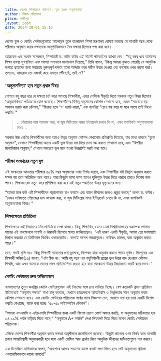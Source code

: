 ```yaml
---
title: দেশের শিক্ষাক্রমে পরিবর্তন, যুক্ত হচ্ছে অনুমানবিদ্যা
author: নিজস্ব প্রতিবেদক
place: গাজীপুর
layout: post
date: 2024-10-01 15:16
---
```

দেশের স্কুল ও কোচিং সেন্টারগুলোতে আলোড়ন তুলে বাংলাদেশ শিক্ষা মন্ত্রণালয় ঘোষণা করেছে যে আগামী বছর থেকে পরীক্ষায় অনুমান করার দক্ষতাকে আনুষ্ঠানিকভাবে বৈধ দক্ষতা হিসেবে গণ্য করা হবে।

আজকের এক সংবাদ সম্মেলনে, শিক্ষামন্ত্রী ড. কাফি কবির এই সাহসী পরিবর্তনের ব্যাখ্যা দেন। “বহু বছর ধরে আমাদের শিক্ষা ব্যবস্থা মুখস্থবিদ্যা এবং সমস্যা সমাধানে মনোযোগ দিয়েছে,” তিনি বলেন, “কিন্তু আমরা বুঝতে পেরেছি যে আধুনিক জগতে ছাত্রদের জন্য সবচেয়ে গুরুত্বপূর্ণ দক্ষতা হলো আন্দাজ করে সঠিক উত্তর দেওয়া এবং ভাগ্যের ওপর ভরসা করা। তাছাড়া, আমরাও তো এমনই করে এখানে পৌঁছেছি, তাই না?”

### 'অনুমানবিদ্যা' হবে নতুন প্রধান বিষয়

গোপনে বহু বছর ধরে যে দক্ষতা চর্চা করে আসছে শিক্ষার্থীরা, এবার সেটিকে স্বীকৃতি দিতে সরকার নতুন বিষয় হিসেবে 'অনুমানবিদ্যা' পাঠ্যক্রমে যোগ করেছে। শিক্ষার্থীদের বিভিন্ন অনুমানের কৌশল শেখানো হবে, যেমন “সবচেয়ে বড় অপশন ভরাট করা কৌশল,” “বিভ্রান্ত হলে 'গ' ভরাট করো,” এবং জনপ্রিয় “চোখ বন্ধ করে যা মনে আসে তাই লিখো পদ্ধতি।”

> ...পেঁয়াজের দাম আন্দাজ করা, বা জুম মিটিংয়ের সময় ইন্টারনেট চলবে কি না, এসব বাস্তবিকই অনুমানযোগ্য বিষয়...


সরকার উচ্চ শ্রেণির শিক্ষার্থীদের জন্য আরও উন্নত অনুমান কৌশল শেখানোর প্রতিশ্রুতি দিয়েছে, যার মধ্যে থাকবে "বুঝে অনুমান", যেখানে শিক্ষার্থীদের অন্তত একটি ভুল উত্তর বাদ দিয়ে চোখ বন্ধ করতে শেখানো হবে, এবং “বিপরীত মনোবিজ্ঞান অনুমান,” যেখানে সবচেয়ে ভুল মনে হওয়া উত্তরটাই ভরাট করা হবে।

### পরীক্ষা সংস্কারের নতুন যুগ

এই সংস্কারের আওতায় পরীক্ষার ৫০% নম্বর অনুমানের ওপর নির্ভর করবে, এবং শিক্ষার্থীরা যদি নির্ভুল অনুমান করতে সক্ষম হয় তবে অতিরিক্ত নম্বর পাবে। যারা কিছুটা ভাসা ভাসা হলেও যুক্তিযুক্ত উত্তর দিতে পারবে তারাও বিশেষ নম্বর পাবে। শিক্ষকদেরও নতুন করে প্রশিক্ষিত করা হবে এই নতুন পদ্ধতিতে উত্তর মূল্যায়নের জন্য।

“আমরা মনে করি এটি শিক্ষার্থীদের পড়াশোনার চাপ কমাবে এবং বাস্তব জীবনের জন্যও প্রস্তুত করবে,” বলেন ড. কবির। “যেমন ভবিষ্যতে পেঁয়াজের দাম আন্দাজ করা, বা জুম মিটিংয়ের সময় ইন্টারনেট চলবে কি না, এসব বাস্তবিকই অনুমানযোগ্য বিষয়।”

### শিক্ষাক্ষেত্রে প্রতিক্রিয়া

শিক্ষাক্ষেত্রে এই সিদ্ধান্তের মিশ্র প্রতিক্রিয়া দেখা যাচ্ছে। কিছু শিক্ষাবিদ, যেমন ঢাকা বিশ্ববিদ্যালয়ের অধ্যাপক গোলাম সাবের এই পদক্ষেপকে সাহসী ও উদ্ভাবনী হিসেবে স্বাগত জানিয়েছেন। “এটি দারুণ একটি স্বীকৃতি, আমরা তো সবসময়ই বিশ্বাস করতাম যে ক্রিটিকাল থিংকিং ওভাররেটেড। ভাগ্যই আসল সমতাসূচক। ভবিষ্যৎ তাদের, যারা অনুমান করতে পারে।”

তবে, সবাই খুশি নয়। কিছু শিক্ষার্থী ন্যায্যতার প্রশ্ন তুলেছে, বিশেষত যারা অনুমান করতে পারায় দুর্বল। মিরপুরের এক শিক্ষার্থী অনিক(১৬) বলেন, “এটা ঠিক না। আমি বহু বছর ধরে বহুনির্বাচনী প্রশ্নের ভুল উত্তর বাদ দেওয়ার কৌশল শিখছি, আর এখন আমাকে তাদের সাথে প্রতিযোগিতা করতে হবে যারা যেকোনো উত্তর ইচ্ছামতো ভরাট করে দেবে।”

### কোচিং সেন্টারের দ্রুত অভিযোজন

বাংলাদেশের তুমুল জনপ্রিয় কোচিং সেন্টারগুলোও এই নিয়মের সঙ্গে দ্রুত মানিয়ে নিচ্ছে। বেশ কয়েকটি প্রধান প্রতিষ্ঠান ইতিমধ্যেই “অনুমান দক্ষতা” শাখা চালু করেছে, যেখানে ছাত্রদেরকে আত্মবিশ্বাস ও নির্ভুলতার সাথে অনুমান করার কৌশল শেখানো হবে। এক কোচিং সেন্টারের পরিচালক গর্বের সাথে বিজ্ঞাপন দেন, যেখানে বলা হয় তারা একটি বিশেষ পদ্ধতি শেখাচ্ছে, যাকে বলা হচ্ছে “৫০-৫০ লাইফলাইন কৌশল”।

“আমরা এসএসসি ও এইচএসসি শিক্ষার্থীদের জন্য একটি বিশেষ ক্র্যাশ কোর্স অফার করছি, যা অনুমানের সঠিকতার হার ৩৪.৯৯% পর্যন্ত বাড়িয়ে দিতে পারে,” "অনুমানে A+ অর্জন" লেখা লিফলেট দিতে দিতে বলেন কোচিং সেন্টারের পরিচালক।

এদিকে দেশের শিক্ষার্থীরা অনুমান করার দক্ষতা অনুশীলনে মনোনিবেশ করেছে। কিছুটা ভাগ্যের ওপর নির্ভর করে আগামী প্রজন্ম আত্মবিশ্বাসী অনুমানকারী হবে যারা একটি পেন্সিল আর প্রার্থনা নিয়ে আধুনিক জীবনের জটিলতাগুলো পার করবে।

এক উত্তেজিত অভিভাবক বলেন, “অবশেষে আমার সন্তানের ডালে কতটা লবণ দিতে হবে সেই অনুমানের প্রতিভা একাডেমিকভাবে কাজে লাগবে!”